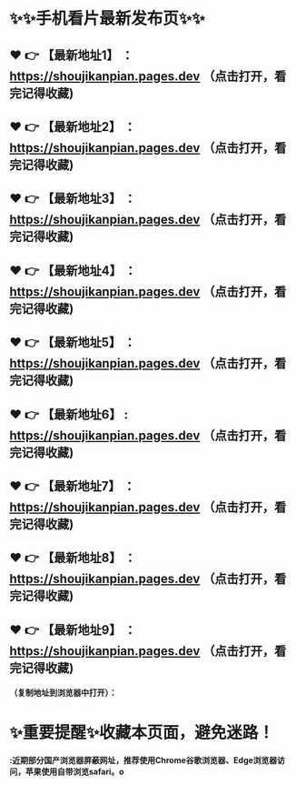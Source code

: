 # :sparkles::sparkles:手机看片最新发布页:sparkles::sparkles:

 :heart: :point_right: 【最新地址1】 ：https://shoujikanpian.pages.dev   （点击打开，看完记得收藏)
 ------
 :heart: :point_right: 【最新地址2】 ：https://shoujikanpian.pages.dev   （点击打开，看完记得收藏)
 ------
 :heart: :point_right: 【最新地址3】 ：https://shoujikanpian.pages.dev   （点击打开，看完记得收藏)
 ------
 :heart: :point_right: 【最新地址4】 ：https://shoujikanpian.pages.dev   （点击打开，看完记得收藏)
 ------
 :heart: :point_right: 【最新地址5】 ：https://shoujikanpian.pages.dev   （点击打开，看完记得收藏)
 ------
 :heart: :point_right: 【最新地址6】 : https://shoujikanpian.pages.dev  （点击打开，看完记得收藏)
 ------
 :heart: :point_right: 【最新地址7】 ：https://shoujikanpian.pages.dev  （点击打开，看完记得收藏)
 ------
 :heart: :point_right: 【最新地址8】 ：https://shoujikanpian.pages.dev   （点击打开，看完记得收藏)
 ------
 :heart: :point_right: 【最新地址9】 ：https://shoujikanpian.pages.dev   （点击打开，看完记得收藏)
  ------

  
#### （复制地址到浏览器中打开）：
# :sparkles:重要提醒:sparkles:收藏本页面，避免迷路！
#### :近期部分国产浏览器屏蔽网址，推荐使用Chrome谷歌浏览器、Edge浏览器访问，苹果使用自带浏览safari。o
